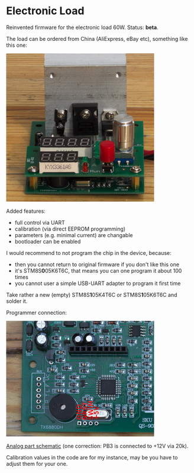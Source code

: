 # Electronic Load
Reinvented firmware for the electronic load 60W. Status: **beta**.

The load can be ordered from China (AliExpress, eBay etc), something like this one:

![The electronic load](docs/1.jpg)

Added features:
* full control via UART
* calibration (via direct EEPROM programming)
* parameters (e.g. minimal current) are changable
* bootloader can be enabled

I would recommend to not program the chip in the device, because:
* then you cannot return to original firmware if you don't like this one
* it's STM8S**0**05K6T6C, that means you can one program it about 100 times
* you cannot user a simple USB-UART adapter to program it first time

Take rather a new (empty) STM8S**1**05K4T6C or STM8S**1**05K6T6C and solder it.

Programmer connection:

![Programmer connection](docs/2.jpg)

[Analog part schematic](http://www.voltlog.com/pub/dummy-load-sch.pdf) (one correction: PB3 is connected to +12V via 20k).

Calibration values in the code are for my instance, may be you have to adjust them for your one.


